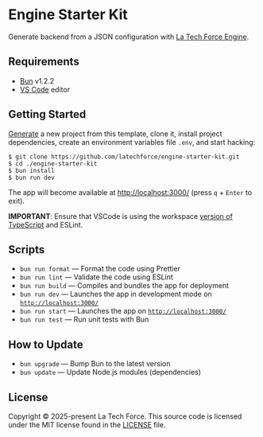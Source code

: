 # Engine Starter Kit

Generate backend from a JSON configuration with [La Tech Force Engine](https://github.com/latechforce/engine).

## Requirements

- [Bun](https://bun.sh/) v1.2.2
- [VS Code](https://code.visualstudio.com/) editor

## Getting Started

[Generate](https://github.com/latechforce/engine-starter-kit/generate) a new project
from this template, clone it, install project dependencies, create an
environment variables file `.env`, and start hacking:

```
$ git clone https://github.com/latechforce/engine-starter-kit.git
$ cd ./engine-starter-kit
$ bun install
$ bun run dev
```

The app will become available at [http://localhost:3000/](http://localhost:3000/) (press `q` + `Enter` to exit).

**IMPORTANT**: Ensure that VSCode is using the workspace [version of TypeScript](https://code.visualstudio.com/docs/typescript/typescript-compiling#_using-newer-typescript-versions)
and ESLint.

## Scripts

- `bun run format` — Format the code using Prettier
- `bun run lint` — Validate the code using ESLint
- `bun run build` — Compiles and bundles the app for deployment
- `bun run dev` — Launches the app in development mode on [`http://localhost:3000/`](http://localhost:3000/)
- `bun run start` — Launches the app on [`http://localhost:3000/`](http://localhost:3000/)
- `bun run test` — Run unit tests with Bun

## How to Update

- `bun upgrade` — Bump Bun to the latest version
- `bun update` — Update Node.js modules (dependencies)

## License

Copyright © 2025-present La Tech Force. This source code is licensed under the MIT license found in the
[LICENSE](https://github.com/latechforce/engine-starter-kit/blob/main/LICENSE) file.